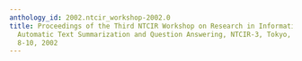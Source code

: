```yaml
---
anthology_id: 2002.ntcir_workshop-2002.0
title: Proceedings of the Third NTCIR Workshop on Research in Information Retrieval,
  Automatic Text Summarization and Question Answering, NTCIR-3, Tokyo, Japan, October
  8-10, 2002
---
```

